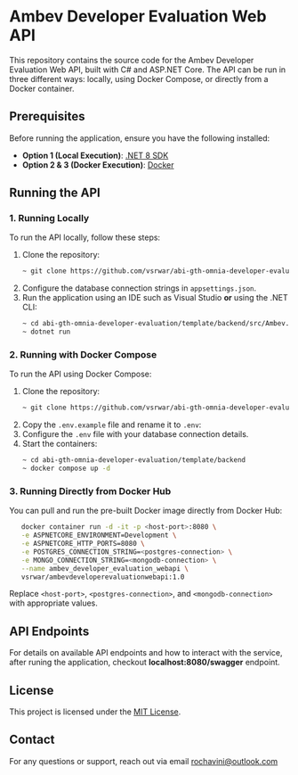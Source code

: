 # Ambev Developer Evaluation Web API

This repository contains the source code for the Ambev Developer Evaluation Web API, built with C# and ASP.NET Core. The API can be run in three different ways: locally, using Docker Compose, or directly from a Docker container.

## Prerequisites

Before running the application, ensure you have the following installed:

- **Option 1 (Local Execution)**: [.NET 8 SDK](https://dotnet.microsoft.com/download/dotnet/8.0)
- **Option 2 & 3 (Docker Execution)**: [Docker](https://www.docker.com/get-started)

## Running the API

### 1. Running Locally

To run the API locally, follow these steps:

1. Clone the repository:
   ```sh
   ~ git clone https://github.com/vsrwar/abi-gth-omnia-developer-evaluation.git
   ```
2. Configure the database connection strings in `appsettings.json`.
3. Run the application using an IDE such as Visual Studio **or** using the .NET CLI:
   ```sh
   ~ cd abi-gth-omnia-developer-evaluation/template/backend/src/Ambev.DeveloperEvaluation.WebApi
   ~ dotnet run
   ```

### 2. Running with Docker Compose

To run the API using Docker Compose:

1. Clone the repository:
   ```sh
   ~ git clone https://github.com/vsrwar/abi-gth-omnia-developer-evaluation.git
   ```
2. Copy the `.env.example` file and rename it to `.env`:
3. Configure the `.env` file with your database connection details.
4. Start the containers:
   ```sh
   ~ cd abi-gth-omnia-developer-evaluation/template/backend
   ~ docker compose up -d
   ```

### 3. Running Directly from Docker Hub

You can pull and run the pre-built Docker image directly from Docker Hub:

```sh
   docker container run -d -it -p <host-port>:8080 \
   -e ASPNETCORE_ENVIRONMENT=Development \
   -e ASPNETCORE_HTTP_PORTS=8080 \
   -e POSTGRES_CONNECTION_STRING=<postgres-connection> \
   -e MONGO_CONNECTION_STRING=<mongodb-connection> \
   --name ambev_developer_evaluation_webapi \
   vsrwar/ambevdeveloperevaluationwebapi:1.0
```

Replace `<host-port>`, `<postgres-connection>`, and `<mongodb-connection>` with appropriate values.

## API Endpoints

For details on available API endpoints and how to interact with the service, after runing the application, checkout **localhost:8080/swagger** endpoint.

## License

This project is licensed under the [MIT License](LICENSE).

## Contact

For any questions or support, reach out via email [rochavini@outlook.com](mailto\:rochavini@outlook.com)
